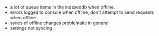 - a lot of queue items in the indexeddb when offline.
- errors logged to console when offline, don't attempt to send requests when offline.
- syncs of offline changes problematic in general
- settings not syncing
